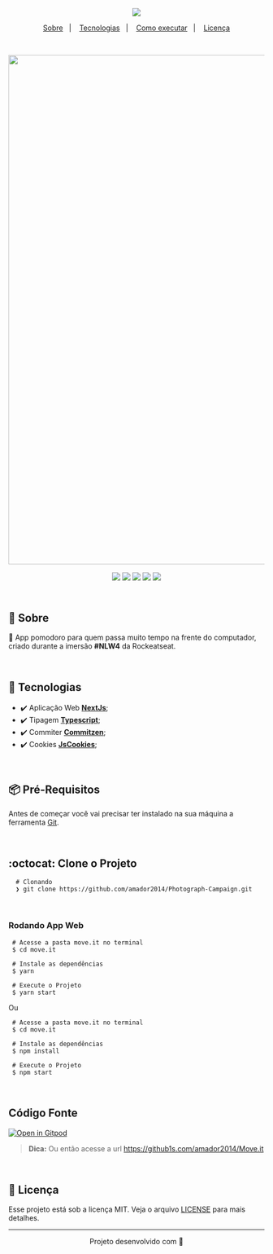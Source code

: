 
<p align="center" >
  <img align="center" src="/public/logo-full.svg" />
</p>

<p align="center">
  <a href="#sobre">Sobre</a>&nbsp;&nbsp;&nbsp;|&nbsp;&nbsp;&nbsp;
  <a href="#tecnologias">Tecnologias</a>&nbsp;&nbsp;&nbsp;|&nbsp;&nbsp;&nbsp;
  <a href="#como-executar">Como executar</a>&nbsp;&nbsp;&nbsp;|&nbsp;&nbsp;&nbsp;
  <a href="#licença">Licença</a>
</p>


&nbsp;


<p align="center" > 
  <img align="center" width="1000px" src="https://i.pinimg.com/originals/1a/f0/b4/1af0b4018c10fd517cb2c9e2b719298d.png" />
</p>

<p align="center" >
  <img align="center" src="https://img.shields.io/github/last-commit/amador2014/Move.it">
  <img align="center" src="https://img.shields.io/github/languages/top/amador2014/Move.it" />
  <img align="center" src="https://img.shields.io/github/license/amador2014/Move.it" />
  <img align="center" src="https://img.shields.io/github/languages/count/amador2014/Move.it" />
  <img align="center" src="https://img.shields.io/github/repo-size/amador2014/Move.it" />
</p>


&nbsp;


<div id="sobre" />

## :pushpin: Sobre
🔩 App pomodoro para quem passa muito tempo na frente do computador, criado durante a imersão **#NLW4** da Rockeatseat.

&nbsp;

<div id="tecnologias" />

## :rocket: Tecnologias
- :heavy_check_mark: Aplicação Web [**NextJs**](https://reactnative.dev/);
- :heavy_check_mark: Tipagem [**Typescript**](https://www.typescriptlang.org);
- :heavy_check_mark: Commiter [**Commitzen**](https://github.com/commitizen/cz-cli);
- :heavy_check_mark: Cookies [**JsCookies**](https://github.com/js-cookie/js-cookie);

&nbsp;

<div id="como-executar" />

## 📦️ Pré-Requisitos
Antes de começar você vai precisar ter instalado na sua máquina a ferramenta [Git](https://git-scm.com/downloads). 

&nbsp;

<div id="clonando" />

## :octocat: Clone o Projeto
```git
  # Clonando
  ❯ git clone https://github.com/amador2014/Photograph-Campaign.git
 ```

&nbsp;

<div id="run-web" />

### Rodando App Web
```
 # Acesse a pasta move.it no terminal
 $ cd move.it

 # Instale as dependências
 $ yarn 

 # Execute o Projeto
 $ yarn start 
```

Ou

```
 # Acesse a pasta move.it no terminal
 $ cd move.it

 # Instale as dependências
 $ npm install 

 # Execute o Projeto
 $ npm start 
```

<div id="gitpod" />


&nbsp;

## Código Fonte
[![Open in Gitpod](https://gitpod.io/button/open-in-gitpod.svg)](https://gitpod.io/#https://github.com/amadorgabriel/move.it/)

> **Dica:** Ou então acesse a url https://github1s.com/amador2014/Move.it


&nbsp;

<div id="licença" />

## :memo: Licença
Esse projeto está sob a licença MIT. Veja o arquivo [LICENSE](LICENSE.md) para mais detalhes.

---

<p align="center" > 
  Projeto desenvolvido com 💜
</p>

